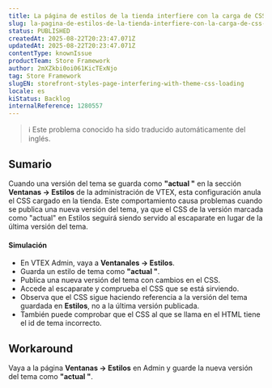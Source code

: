 ```yaml
---
title: La página de estilos de la tienda interfiere con la carga de CSS del tema
slug: la-pagina-de-estilos-de-la-tienda-interfiere-con-la-carga-de-css-del-tema
status: PUBLISHED
createdAt: 2025-08-22T20:23:47.071Z
updatedAt: 2025-08-22T20:23:47.071Z
contentType: knownIssue
productTeam: Store Framework
author: 2mXZkbi0oi061KicTExNjo
tag: Store Framework
slugEN: storefront-styles-page-interfering-with-theme-css-loading
locale: es
kiStatus: Backlog
internalReference: 1280557
---
```


>ℹ️ Este problema conocido ha sido traducido automáticamente del inglés.

## Sumario


Cuando una versión del tema se guarda como **"actual "** en la sección **Ventanas → Estilos** de la administración de VTEX, esta configuración anula el CSS cargado en la tienda. Este comportamiento causa problemas cuando se publica una nueva versión del tema, ya que el CSS de la versión marcada como "actual" en Estilos seguirá siendo servido al escaparate en lugar de la última versión del tema.


#### Simulación



- En VTEX Admin, vaya a **Ventanales → Estilos**.
- Guarda un estilo de tema como **"actual "**.
- Publica una nueva versión del tema con cambios en el CSS.
- Accede al escaparate y comprueba el CSS que se está sirviendo.
- Observa que el CSS sigue haciendo referencia a la versión del tema guardada en **Estilos**, no a la última versión publicada.
- También puede comprobar que el CSS al que se llama en el HTML tiene el id de tema incorrecto.

## Workaround


Vaya a la página **Ventanas → Estilos** en Admin y guarde la nueva versión del tema como **"actual "**.



